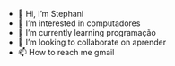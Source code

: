 - 👋 Hi, I’m Stephani
- 👀 I’m interested in computadores
- 🌱 I’m currently learning programação
- 💞️ I’m looking to collaborate on aprender
- 📫 How to reach me gmail

<!---
4736251ss/4736251ss is a ✨ special ✨ repository because its `README.md` (this file) appears on your GitHub profile.
You can click the Preview link to take a look at your changes.
--->

